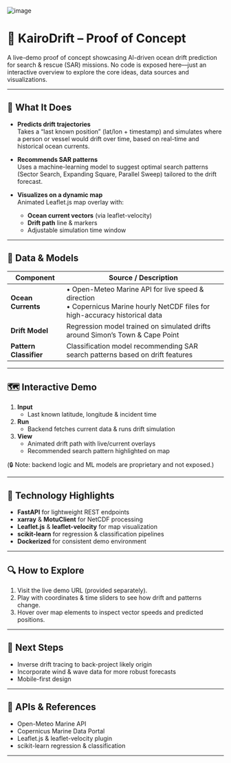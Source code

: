 ![image](https://github.com/user-attachments/assets/37c53db2-9117-40a0-9858-05e912b41dfe)

# 🌊 KairoDrift – Proof of Concept


A live-demo proof of concept showcasing AI-driven ocean drift prediction for search & rescue (SAR) missions. No code is exposed here––just an interactive overview to explore the core ideas, data sources and visualizations.

---

## 🚀 What It Does

- **Predicts drift trajectories**  
  Takes a “last known position” (lat/lon + timestamp) and simulates where a person or vessel would drift over time, based on real-time and historical ocean currents.

- **Recommends SAR patterns**  
  Uses a machine-learning model to suggest optimal search patterns (Sector Search, Expanding Square, Parallel Sweep) tailored to the drift forecast.

- **Visualizes on a dynamic map**  
  Animated Leaflet.js map overlay with:
  - **Ocean current vectors** (via leaflet-velocity)
  - **Drift path** line & markers
  - Adjustable simulation time window

---

## 📡 Data & Models

| Component            | Source / Description                                                |
|----------------------|----------------------------------------------------------------------|
| **Ocean Currents**   | • Open-Meteo Marine API for live speed & direction<br>• Copernicus Marine hourly NetCDF files for high-accuracy historical data |
| **Drift Model**      | Regression model trained on simulated drifts around Simon’s Town & Cape Point |
| **Pattern Classifier** | Classification model recommending SAR search patterns based on drift features |

---

## 🗺️ Interactive Demo

1. **Input**  
   - Last known latitude, longitude & incident time  
2. **Run**  
   - Backend fetches current data & runs drift simulation  
3. **View**  
   - Animated drift path with live/current overlays  
   - Recommended search pattern highlighted on map  

(🔒 Note: backend logic and ML models are proprietary and not exposed.)

---

## 🔭 Technology Highlights

- **FastAPI** for lightweight REST endpoints  
- **xarray** & **MotuClient** for NetCDF processing  
- **Leaflet.js** & **leaflet-velocity** for map visualization  
- **scikit-learn** for regression & classification pipelines  
- **Dockerized** for consistent demo environment

---

## 🔍 How to Explore

1. Visit the live demo URL (provided separately).  
2. Play with coordinates & time sliders to see how drift and patterns change.  
3. Hover over map elements to inspect vector speeds and predicted positions.

---

## 👀 Next Steps

- Inverse drift tracing to back-project likely origin  
- Incorporate wind & wave data for more robust forecasts  
- Mobile-first design

---

## 🔗 APIs & References

- Open-Meteo Marine API  
- Copernicus Marine Data Portal  
- Leaflet.js & leaflet-velocity plugin  
- scikit-learn regression & classification  

---
